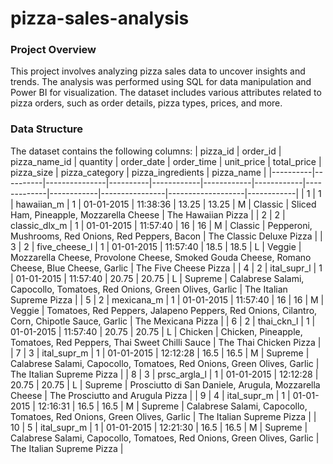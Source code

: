# pizza-sales-analysis

### Project Overview
This project involves analyzing pizza sales data to uncover insights and trends. The analysis was performed using SQL for data manipulation and Power BI for visualization. The dataset includes various attributes related to pizza orders, such as order details, pizza types, prices, and more.

### Data Structure
The dataset contains the following columns:
| pizza_id | order_id | pizza_name_id | quantity | order_date | order_time | unit_price | total_price | pizza_size | pizza_category | pizza_ingredients | pizza_name |
|----------|----------|---------------|----------|------------|------------|------------|-------------|------------|----------------|-------------------|------------|
| 1        | 1        | hawaiian_m    | 1        | 01-01-2015 | 11:38:36   | 13.25      | 13.25       | M          | Classic        | Sliced Ham, Pineapple, Mozzarella Cheese | The Hawaiian Pizza |
| 2        | 2        | classic_dlx_m | 1        | 01-01-2015 | 11:57:40   | 16         | 16          | M          | Classic        | Pepperoni, Mushrooms, Red Onions, Red Peppers, Bacon | The Classic Deluxe Pizza |
| 3        | 2        | five_cheese_l | 1        | 01-01-2015 | 11:57:40   | 18.5       | 18.5        | L          | Veggie         | Mozzarella Cheese, Provolone Cheese, Smoked Gouda Cheese, Romano Cheese, Blue Cheese, Garlic | The Five Cheese Pizza |
| 4        | 2        | ital_supr_l   | 1        | 01-01-2015 | 11:57:40   | 20.75      | 20.75       | L          | Supreme        | Calabrese Salami, Capocollo, Tomatoes, Red Onions, Green Olives, Garlic | The Italian Supreme Pizza |
| 5        | 2        | mexicana_m    | 1        | 01-01-2015 | 11:57:40   | 16         | 16          | M          | Veggie         | Tomatoes, Red Peppers, Jalapeno Peppers, Red Onions, Cilantro, Corn, Chipotle Sauce, Garlic | The Mexicana Pizza |
| 6        | 2        | thai_ckn_l    | 1        | 01-01-2015 | 11:57:40   | 20.75      | 20.75       | L          | Chicken        | Chicken, Pineapple, Tomatoes, Red Peppers, Thai Sweet Chilli Sauce | The Thai Chicken Pizza |
| 7        | 3        | ital_supr_m   | 1        | 01-01-2015 | 12:12:28   | 16.5       | 16.5        | M          | Supreme        | Calabrese Salami, Capocollo, Tomatoes, Red Onions, Green Olives, Garlic | The Italian Supreme Pizza |
| 8        | 3        | prsc_argla_l  | 1        | 01-01-2015 | 12:12:28   | 20.75      | 20.75       | L          | Supreme        | Prosciutto di San Daniele, Arugula, Mozzarella Cheese | The Prosciutto and Arugula Pizza |
| 9        | 4        | ital_supr_m   | 1        | 01-01-2015 | 12:16:31   | 16.5       | 16.5        | M          | Supreme        | Calabrese Salami, Capocollo, Tomatoes, Red Onions, Green Olives, Garlic | The Italian Supreme Pizza |
| 10       | 5        | ital_supr_m   | 1        | 01-01-2015 | 12:21:30   | 16.5       | 16.5        | M          | Supreme        | Calabrese Salami, Capocollo, Tomatoes, Red Onions, Green Olives, Garlic | The Italian Supreme Pizza |
